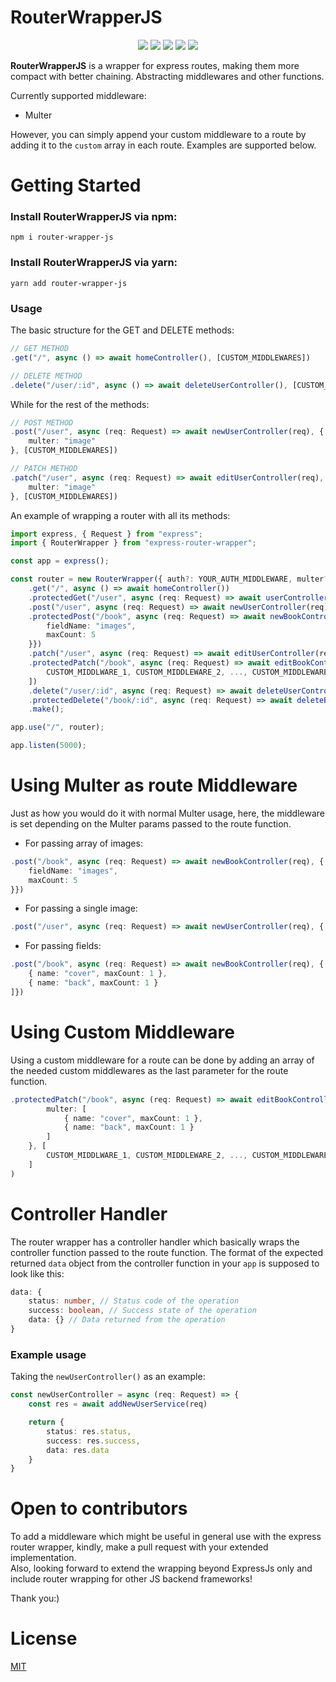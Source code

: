 # RouterWrapperJS
<p align="center">
  <img src="https://img.shields.io/github/package-json/v/islamaf/router-wrapper-js">
  <img src="https://img.shields.io/librariesio/release/npm/router-wrapper-js">
  <!-- <img src="https://img.shields.io/npm/dm/router-wrapper-js"> -->
  <img src="https://img.shields.io/github/license/islamaf/router-wrapper-js">
  <img src="https://img.shields.io/github/contributors/islamaf/router-wrapper-js">
  <img src="https://img.shields.io/github/last-commit/islamaf/router-wrapper-js">
</p>

**RouterWrapperJS** is a wrapper for express routes, making them more compact with better chaining. Abstracting middlewares and other functions.

Currently supported middleware:
* Multer

However, you can simply append your custom middleware to a route by adding it to the `custom` array in each route. Examples are supported below.

# Getting Started
### Install RouterWrapperJS via npm:
```shell
npm i router-wrapper-js
```
### Install RouterWrapperJS via yarn:
```shell
yarn add router-wrapper-js
```

### Usage
The basic structure for the GET and DELETE methods:
```ts
// GET METHOD
.get("/", async () => await homeController(), [CUSTOM_MIDDLEWARES])

// DELETE METHOD
.delete("/user/:id", async () => await deleteUserController(), [CUSTOM_MIDDLEWARES])
```
While for the rest of the methods:
```ts
// POST METHOD
.post("/user", async (req: Request) => await newUserController(req), { 
    multer: "image" 
}, [CUSTOM_MIDDLEWARES])

// PATCH METHOD
.patch("/user", async (req: Request) => await editUserController(req), { 
    multer: "image" 
}, [CUSTOM_MIDDLEWARES])
```

An example of wrapping a router with all its methods:  
```ts
import express, { Request } from "express";
import { RouterWrapper } from "express-router-wrapper";

const app = express();

const router = new RouterWrapper({ auth?: YOUR_AUTH_MIDDLEWARE, multer?: MULTER })
    .get("/", async () => await homeController())
    .protectedGet("/user", async (req: Request) => await userController(req))
    .post("/user", async (req: Request) => await newUserController(req), { multer: "image" })
    .protectedPost("/book", async (req: Request) => await newBookController(req), { multer: { 
        fieldName: "images", 
        maxCount: 5 
    }})
    .patch("/user", async (req: Request) => await editUserController(req))
    .protectedPatch("/book", async (req: Request) => await editBookController(req), [
        CUSTOM_MIDDLWARE_1, CUSTOM_MIDDLEWARE_2, ..., CUSTOM_MIDDLEWARE_N
    ])
    .delete("/user/:id", async (req: Request) => await deleteUserController(req))
    .protectedDelete("/book/:id", async (req: Request) => await deleteBookController(req))
    .make();

app.use("/", router);

app.listen(5000);
```

# Using Multer as route Middleware
Just as how you would do it with normal Multer usage, here, the middleware is set depending on the Multer params passed to the route function.  
* For passing array of images:  
```ts
.post("/book", async (req: Request) => await newBookController(req), { multer: {
    fieldName: "images",
    maxCount: 5
}}) 
```
* For passing a single image:  
```ts
.post("/user", async (req: Request) => await newUserController(req), { multer: "image" })
```
* For passing fields:
```ts
.post("/book", async (req: Request) => await newBookController(req), { multer: [
    { name: "cover", maxCount: 1 },
    { name: "back", maxCount: 1 }
]})
```

# Using Custom Middleware
Using a custom middleware for a route can be done by adding an array of the needed custom middlewares as the last parameter for the route function.
```ts
.protectedPatch("/book", async (req: Request) => await editBookController(req), {
        multer: [
            { name: "cover", maxCount: 1 },
            { name: "back", maxCount: 1 }
        ]
    }, [
        CUSTOM_MIDDLWARE_1, CUSTOM_MIDDLEWARE_2, ..., CUSTOM_MIDDLEWARE_N
    ]
)
```

# Controller Handler
The router wrapper has a controller handler which basically wraps the controller function passed to the route function. The format of the expected returned ```data``` object from the controller function in your ```app``` is supposed to look like this:
```ts
data: {
    status: number, // Status code of the operation
    success: boolean, // Success state of the operation
    data: {} // Data returned from the operation
}
```

### Example usage
Taking the ```newUserController()``` as an example:
```ts
const newUserController = async (req: Request) => {
    const res = await addNewUserService(req)

    return {
        status: res.status,
        success: res.success,
        data: res.data
    }
}
```

# Open to contributors
To add a middleware which might be useful in general use with the express router wrapper, kindly, make a pull request with your extended implementation.  
Also, looking forward to extend the wrapping beyond ExpressJs only and include router wrapping for other JS backend frameworks!

Thank you:)

# License
[MIT](LICENSE)